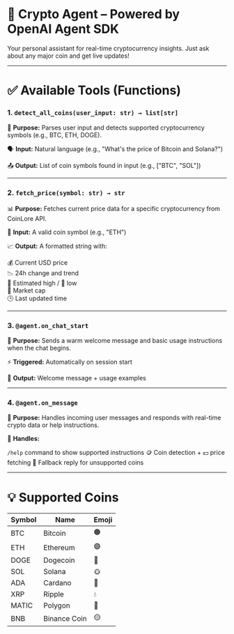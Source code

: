 # 🚀 Crypto Agent – Powered by OpenAI Agent SDK

Your personal assistant for real-time cryptocurrency insights. Just ask about any major coin and get live updates!

---

# ✅ Available Tools (Functions)

### 1. `detect_all_coins(user_input: str) → list[str]`

🔎 **Purpose:** Parses user input and detects supported cryptocurrency symbols (e.g., BTC, ETH, DOGE).

🗣️ **Input:** Natural language (e.g., "What's the price of Bitcoin and Solana?")

📤 **Output:** List of coin symbols found in input (e.g., ["BTC", "SOL"])

---

### 2. `fetch_price(symbol: str) → str`

📊 **Purpose:** Fetches current price data for a specific cryptocurrency from CoinLore API.

🔡 **Input:** A valid coin symbol (e.g., "ETH")

📈 **Output:** A formatted string with:

💰 Current USD price  
📉 24h change and trend  
🔺 Estimated high / 🔻 low  
💼 Market cap  
🕒 Last updated time

---

### 3. `@agent.on_chat_start`

🚪 **Purpose:** Sends a warm welcome message and basic usage instructions when the chat begins.

⚡ **Triggered:** Automatically on session start

💬 **Output:** Welcome message + usage examples

---

### 4. `@agent.on_message`

🧠 **Purpose:** Handles incoming user messages and responds with real-time crypto data or help instructions.

📌 **Handles:**

`/help` command to show supported instructions
🪙 Coin detection + 💵 price fetching
🛑 Fallback reply for unsupported coins

---

# 💡 Supported Coins

| Symbol | Name         | Emoji |
| ------ | ------------ | ----- |
| BTC    | Bitcoin      | 🟠    |
| ETH    | Ethereum     | 🟣    |
| DOGE   | Dogecoin     | 🐶    |
| SOL    | Solana       | 🌞    |
| ADA    | Cardano      | 🔷    |
| XRP    | Ripple       | 💧    |
| MATIC  | Polygon      | 🔺    |
| BNB    | Binance Coin | 🟡    |

